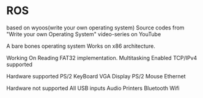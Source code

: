 # ROS
based on wyoos(write your own operating system)
Source codes from "Write your own Operating System" video-series on YouTube

A bare bones operating system
Works on x86 architecture.

Working On Reading FAT32 implementation.
Multitasking Enabled
TCP/IPv4 supported

Hardware supported
PS/2 KeyBoard
VGA Display
PS/2 Mouse
Ethernet

Hardware not supported
All USB inputs
Audio
Printers
Bluetooth
Wifi
